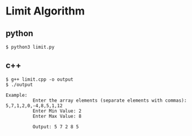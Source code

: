 # Limit Algorithm

## python

    $ python3 limit.py

## c++

    $ g++ limit.cpp -o output
    $ ./output
    
    Example:
              Enter the array elements (separate elements with commas): 5,7,1,2,0,-4,8,5,1,12
              Enter Min Value: 2
              Enter Max Value: 8

              Output: 5 7 2 8 5
